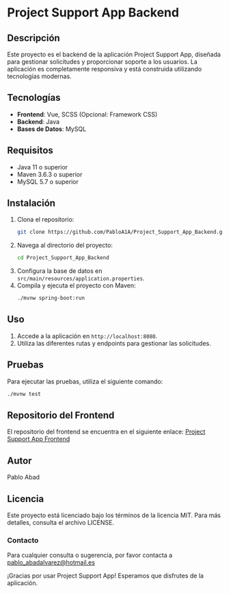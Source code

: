 # Project Support App Backend

## Descripción
Este proyecto es el backend de la aplicación Project Support App, diseñada para gestionar solicitudes y proporcionar soporte a los usuarios. La aplicación es completamente responsiva y está construida utilizando tecnologías modernas.

## Tecnologías

- **Frontend**: Vue, SCSS (Opcional: Framework CSS)
- **Backend**: Java
- **Bases de Datos**: MySQL

## Requisitos

- Java 11 o superior
- Maven 3.6.3 o superior
- MySQL 5.7 o superior

## Instalación

1. Clona el repositorio:
    ```sh
    git clone https://github.com/PabloA1A/Project_Support_App_Backend.git
    ```
2. Navega al directorio del proyecto:
    ```sh
    cd Project_Support_App_Backend
    ```
3. Configura la base de datos en `src/main/resources/application.properties`.
4. Compila y ejecuta el proyecto con Maven:
    ```sh
    ./mvnw spring-boot:run
    ```

## Uso

1. Accede a la aplicación en `http://localhost:8080`.
2. Utiliza las diferentes rutas y endpoints para gestionar las solicitudes.

## Pruebas

Para ejecutar las pruebas, utiliza el siguiente comando:
```sh
./mvnw test
```

## Repositorio del Frontend

El repositorio del frontend se encuentra en el siguiente enlace: [Project Support App Frontend](https://github.com/PabloA1A/Project_Support_App_Frontend)

## Autor

Pablo Abad

## Licencia
Este proyecto está licenciado bajo los términos de la licencia MIT. Para más detalles, consulta el archivo LICENSE.

### Contacto

Para cualquier consulta o sugerencia, por favor contacta a pablo_abadalvarez@hotmail.es

¡Gracias por usar Project Support App! Esperamos que disfrutes de la aplicación.